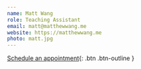 ```yaml
---
name: Matt Wang
role: Teaching Assistant
email: matt@matthewwang.me
website: https://matthewwang.me
photo: matt.jpg
---
```


[Schedule an appointment](https://mattxw.com/cal){: .btn .btn-outline }
